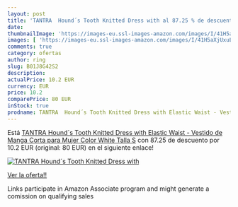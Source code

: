 ```yaml
---
layout: post
title: 'TANTRA  Hound´s Tooth Knitted Dress with al 87.25 % de descuento'
date: 
thumbnailImage: 'https://images-eu.ssl-images-amazon.com/images/I/41H5aXjUxuL._SL200_.jpg'
images: [ 'https://images-eu.ssl-images-amazon.com/images/I/41H5aXjUxuL._SL200_.jpg' ]
comments: true
category: ofertas
author: ring
slug: B01J8G42S2
description:
actualPrice: 10.2 EUR
currency: EUR
price: 10.2
comparePrice: 80 EUR
inStock: true
prodname: TANTRA  Hound´s Tooth Knitted Dress with Elastic Waist - Vestido de Manga Corta para Mujer  Color White  Talla S
---
```


Está [TANTRA  Hound´s Tooth Knitted Dress with Elastic Waist - Vestido de Manga Corta para Mujer  Color White  Talla S](https://www.amazon.es/dp/B01J8G42S2/?tag=tolees-21) con 87.25 de descuento por 10.2 EUR (original: 80 EUR) en el siguiente enlace!

[![TANTRA  Hound´s Tooth Knitted Dress with](https://images-eu.ssl-images-amazon.com/images/I/41H5aXjUxuL._SL200_.jpg)](https://www.amazon.es/dp/B01J8G42S2/?tag=tolees-21)

[Ver la oferta!!](https://www.amazon.es/dp/B01J8G42S2/?tag=tolees-21)

Links participate in Amazon Associate program and might generate a comission on qualifying sales



